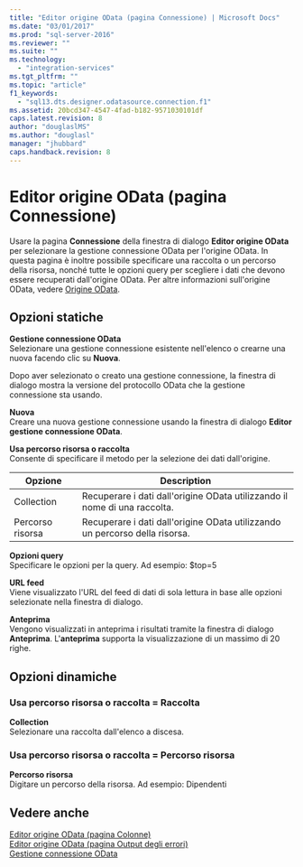 ```yaml
---
title: "Editor origine OData (pagina Connessione) | Microsoft Docs"
ms.date: "03/01/2017"
ms.prod: "sql-server-2016"
ms.reviewer: ""
ms.suite: ""
ms.technology: 
  - "integration-services"
ms.tgt_pltfrm: ""
ms.topic: "article"
f1_keywords: 
  - "sql13.dts.designer.odatasource.connection.f1"
ms.assetid: 20bcd347-4547-4fad-b182-9571030101df
caps.latest.revision: 8
author: "douglaslMS"
ms.author: "douglasl"
manager: "jhubbard"
caps.handback.revision: 8
---
```

# Editor origine OData (pagina Connessione)
  Usare la pagina **Connessione** della finestra di dialogo **Editor origine OData** per selezionare la gestione connessione OData per l'origine OData. In questa pagina è inoltre possibile specificare una raccolta o un percorso della risorsa, nonché tutte le opzioni query per scegliere i dati che devono essere recuperati dall'origine OData. Per altre informazioni sull'origine OData, vedere [Origine OData](../../integration-services/data-flow/odata-source.md).  
  
## Opzioni statiche  
 **Gestione connessione OData**  
 Selezionare una gestione connessione esistente nell'elenco o crearne una nuova facendo clic su **Nuova**.  
  
 Dopo aver selezionato o creato una gestione connessione, la finestra di dialogo mostra la versione del protocollo OData che la gestione connessione sta usando.  
  
 **Nuova**  
 Creare una nuova gestione connessione usando la finestra di dialogo **Editor gestione connessione OData**.  
  
 **Usa percorso risorsa o raccolta**  
 Consente di specificare il metodo per la selezione dei dati dall'origine.  
  
|Opzione|Description|  
|------------|-----------------|  
|Collection|Recuperare i dati dall'origine OData utilizzando il nome di una raccolta.|  
|Percorso risorsa|Recuperare i dati dall'origine OData utilizzando un percorso della risorsa.|  
  
 **Opzioni query**  
 Specificare le opzioni per la query.  Ad esempio: $top=5  
  
 **URL feed**  
 Viene visualizzato l'URL del feed di dati di sola lettura in base alle opzioni selezionate nella finestra di dialogo.  
  
 **Anteprima**  
 Vengono visualizzati in anteprima i risultati tramite la finestra di dialogo **Anteprima**. L'**anteprima** supporta la visualizzazione di un massimo di 20 righe.  
  
## Opzioni dinamiche  
  
### Usa percorso risorsa o raccolta = Raccolta  
 **Collection**  
 Selezionare una raccolta dall'elenco a discesa.  
  
### Usa percorso risorsa o raccolta = Percorso risorsa  
 **Percorso risorsa**  
 Digitare un percorso della risorsa. Ad esempio: Dipendenti  
  
## Vedere anche  
 [Editor origine OData &#40;pagina Colonne&#41;](../../integration-services/data-flow/odata-source-editor-columns-page.md)   
 [Editor origine OData &#40;pagina Output degli errori&#41;](../../integration-services/data-flow/odata-source-editor-error-output-page.md)   
 [Gestione connessione OData](../../integration-services/connection-manager/odata-connection-manager.md)  
  
  